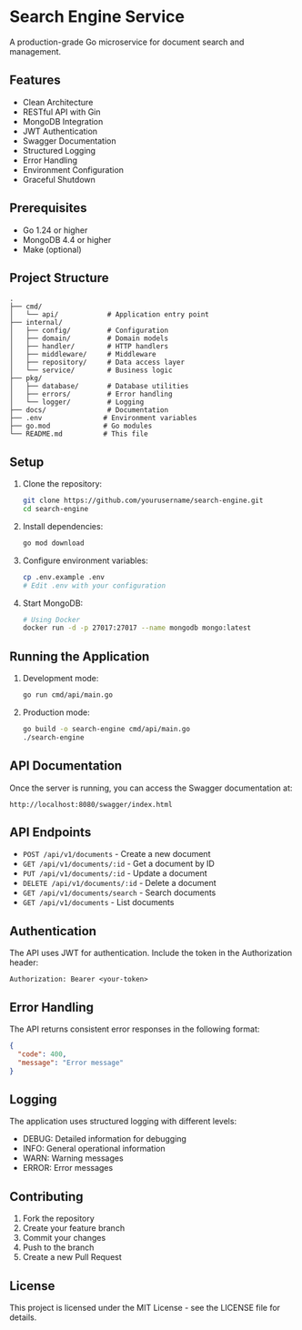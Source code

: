 # Search Engine Service

A production-grade Go microservice for document search and management.

## Features

- Clean Architecture
- RESTful API with Gin
- MongoDB Integration
- JWT Authentication
- Swagger Documentation
- Structured Logging
- Error Handling
- Environment Configuration
- Graceful Shutdown

## Prerequisites

- Go 1.24 or higher
- MongoDB 4.4 or higher
- Make (optional)

## Project Structure

```
.
├── cmd/
│   └── api/            # Application entry point
├── internal/
│   ├── config/         # Configuration
│   ├── domain/         # Domain models
│   ├── handler/        # HTTP handlers
│   ├── middleware/     # Middleware
│   ├── repository/     # Data access layer
│   └── service/        # Business logic
├── pkg/
│   ├── database/       # Database utilities
│   ├── errors/         # Error handling
│   └── logger/         # Logging
├── docs/               # Documentation
├── .env               # Environment variables
├── go.mod             # Go modules
└── README.md          # This file
```

## Setup

1. Clone the repository:
   ```bash
   git clone https://github.com/yourusername/search-engine.git
   cd search-engine
   ```

2. Install dependencies:
   ```bash
   go mod download
   ```

3. Configure environment variables:
   ```bash
   cp .env.example .env
   # Edit .env with your configuration
   ```

4. Start MongoDB:
   ```bash
   # Using Docker
   docker run -d -p 27017:27017 --name mongodb mongo:latest
   ```

## Running the Application

1. Development mode:
   ```bash
   go run cmd/api/main.go
   ```

2. Production mode:
   ```bash
   go build -o search-engine cmd/api/main.go
   ./search-engine
   ```

## API Documentation

Once the server is running, you can access the Swagger documentation at:
```
http://localhost:8080/swagger/index.html
```

## API Endpoints

- `POST /api/v1/documents` - Create a new document
- `GET /api/v1/documents/:id` - Get a document by ID
- `PUT /api/v1/documents/:id` - Update a document
- `DELETE /api/v1/documents/:id` - Delete a document
- `GET /api/v1/documents/search` - Search documents
- `GET /api/v1/documents` - List documents

## Authentication

The API uses JWT for authentication. Include the token in the Authorization header:
```
Authorization: Bearer <your-token>
```

## Error Handling

The API returns consistent error responses in the following format:
```json
{
  "code": 400,
  "message": "Error message"
}
```

## Logging

The application uses structured logging with different levels:
- DEBUG: Detailed information for debugging
- INFO: General operational information
- WARN: Warning messages
- ERROR: Error messages

## Contributing

1. Fork the repository
2. Create your feature branch
3. Commit your changes
4. Push to the branch
5. Create a new Pull Request

## License

This project is licensed under the MIT License - see the LICENSE file for details. 
